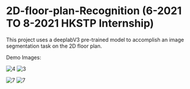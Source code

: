 # 2D-floor-plan-Recognition (6-2021 TO 8-2021 HKSTP Internship)


This project uses a deeplabV3 pre-trained model to accomplish an image segmentation task on the 2D floor plan.

Demo Images:

![4](https://github.com/user-attachments/assets/a4357570-c468-409c-a830-2e2033d2423f)
![3](https://github.com/user-attachments/assets/4343c36d-de2b-4a01-adff-1e879980b5cc)

![7](https://github.com/user-attachments/assets/2afe2666-b4be-42c5-8c2f-265ed48aeda2)
![7](https://github.com/user-attachments/assets/a012dc34-474e-4053-81a7-4ae33287abe4)
